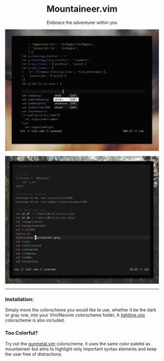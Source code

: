 <h1 align="center">Mountaineer.vim</h1>
<p align="center">Embrace the adventurer within you</p>

<p align="center"

![img](scrots/2020-08-28_11-24-06.png)

</p>

<p align="center"

![img](scrots/2020-08-28_11-29-54.png)

</p>

</p>

***

### Installation:
Simply move the colorscheme you would like to use, whether it be the dark or gray one, into your Vim/Neovim colorscheme folder, A [lightline.vim](https://github.com/itchyny/lightline.vim) colorscheme is also included.

### Too Colorful?
Try out the [gunmetal.vim](https://github.com/co1ncidence/gunmetal) colorscheme, it uses the same color palette as mountaineer but aims to highlight only important syntax elements and keep the user free of distractions.
